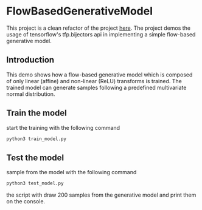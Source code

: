 # FlowBasedGenerativeModel
This project is a clean refactor of the project [here](https://github.com/ericjang/normalizing-flows-tutorial). The project demos the usage of tensorflow's tfp.bijectors api in implementing a simple flow-based generative model.

## Introduction
This demo shows how a flow-based generative model which is composed of only linear (affine) and non-linear (ReLU) transforms is trained. The trained model can generate samples following a predefined multivariate normal distribution.

## Train the model
start the training with the following command

```bash
python3 train_model.py
``` 

## Test the model
sample from the model with the following command

```bash
python3 test_model.py
```

the script with draw 200 samples from the generative model and print them on the console.